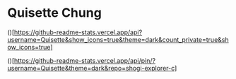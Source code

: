 # Quisette Chung

()[https://github-readme-stats.vercel.app/api?username=Quisette&show_icons=true&theme=dark&count_private=true&show_icons=true]

()[https://github-readme-stats.vercel.app/api/pin/?username=Quisette&theme=dark&repo=shogi-explorer-c]
